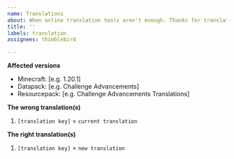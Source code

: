 ```yaml
---
name: Translations
about: When online translation tools aren't enough. Thanks for translating!
title: ''
labels: translation
assignees: thimblebird

---
```


**Affected versions**
 - Minecraft: [e.g. 1.20.1]
 - Datapack: [e.g. Challenge Advancements]
 - Resourcepack: [e.g. Challenge Advancements Translations]

**The wrong translation(s)**
1. `[translation key]` = `current translation`

**The right translation(s)**
1. `[translation key]` = `new translation`
